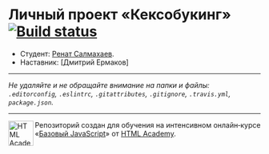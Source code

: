# Личный проект «Кексобукинг» [![Build status][travis-image]][travis-url]

* Студент: [Ренат Салмахаев](https://up.htmlacademy.ru/javascript/11/user/496089).
* Наставник: [Дмитрий Ермаков]

---

_Не удаляйте и не обращайте внимание на папки и файлы:_<br>
_`.editorconfig`, `.eslintrc`, `.gitattributes`, `.gitignore`, `.travis.yml`, `package.json`._

---

<a href="https://htmlacademy.ru/intensive/javascript"><img align="left" width="50" height="50" title="HTML Academy" src="https://up.htmlacademy.ru/static/img/intensive/javascript/logo-for-github.svg"></a>

Репозиторий создан для обучения на интенсивном онлайн‑курсе «[Базовый JavaScript](https://htmlacademy.ru/intensive/javascript)» от [HTML Academy](https://htmlacademy.ru).

[travis-image]: https://travis-ci.org/htmlacademy-javascript/496089-keksobooking.svg?branch=master
[travis-url]: https://travis-ci.org/htmlacademy-javascript/496089-keksobooking
